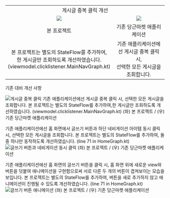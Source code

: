<table>
  <tr>
    <td colspan="2", align=center>게시글 중복 클릭 개선</td>
  </tr>
  <tr>
    <td width=50%, height=50%, align=center><image src="https://github.com/user-attachments/assets/24cb458b-ca2b-43bf-965d-8df234e9bcae"></image></td>
    <td width=50%, height=50%, align=center><image src="https://github.com/user-attachments/assets/c73cffdf-c1da-4dfa-af2e-a7c8268f65dd"></image></td>
  </tr>
  <tr>
    <td align=center>본 프로젝트</td>
    <td align=center>기존 당근마켓 애플리케이션</td>
  </tr>
  <tr>
    <td align=center>본 프로젝트는 별도의 StateFlow를 추가하여,<br>한 게시글만 조회하도록 개선하였습니다. (viewmodel.clicklistener.MainNavGraph.kt)</td>
    <td align=center>기존 애플리케이션에선 게시글 중복 클릭 시,<br>선택한 모든 게시글을 조회합니다.</td>
  </tr>
</table>

기존 대비 개선 사항


![게시글 중복 클릭](https://github.com/user-attachments/assets/11f30405-1f57-4c6b-9b79-a08bdbf4e86f)
기존 애플리케이션에선 게시글 중복 클릭 시, 선택한 모든 게시글을 조회합니다.
본 프로젝트는 별도의 StateFlow를 추가하여,한 게시글만 조회하도록 개선하였습니다. (viewmodel.clicklistener.MainNavGraph.kt)
(좌) 본 프로젝트 / (우) 기존 당근마켓 애플리케이션


기존 애플리케이션에선 홈 화면에서 글쓰기 버튼과 하단 네비게이션 아이템 동시 클릭 시, 선택한 모든 게시글을 조회합니다.
본 프로젝트는 별도의 StateFlow를 추가하여, 둘 중 하나만 동작하도록 개선하였습니다. (line 71 in HomeGraph.kt)
![글쓰기 버튼과 네비게이션 동시 클릭](https://github.com/user-attachments/assets/75fdd030-f18d-4bfc-b1b9-91372be25829)
(좌) 본 프로젝트 / (우) 기존 당근마켓 애플리케이션

기존 애플리케이션에선 홈 화면의 글쓰기 버튼을 클릭 시,
홈 화면 위에 새로운 view와 버튼을 덧붙여 애니메이션을 구현함으로써 서로 다른 두 개의 버튼이 겹쳐보이는 모습을 보입니다.
본 프로젝트는 별도의 StateFlow를 추가하여, 버튼을 새로 추가하지 않고 애니메이션이 진행될 수 있도록 개선하였습니다. (line 71 in HomeGraph.kt)
![글쓰기 버튼 애니메이션](https://github.com/user-attachments/assets/b0062e5c-1194-416e-ad17-a0298007144c)
(좌) 본 프로젝트 / (우) 기존 당근마켓 애플리케이션

